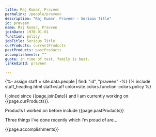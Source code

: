 ```yaml
---
title: Raj Kumar, Praveen
permalink: /people/praveen
description: "Raj Kumar, Praveen - Serious Title"
id: praveen
name: Raj Kumar, Praveen
joinDate: 1970-01-01
function: policy
jobTitle: Serious Title
curProducts: currentProducts
pastProducts: pastProducts
accomplishments: ""
quote: In time of test, family is best.
linkedinId: praveen

---
```


{%- assign staff = site.data.people | find: "id", "praveen" -%}
{% include staff_heading.html staff=staff color=site.colors.function-colors.policy %}

<p>I joined since {{page.joinDate}} and I am currently working on {{page.curProducts}}.</p>

<p>Products I worked on before include {{page.pastProducts}}</p>

<p>Three things I've done recently which I'm proud of are...</p>
{{page.accomplishments}}
